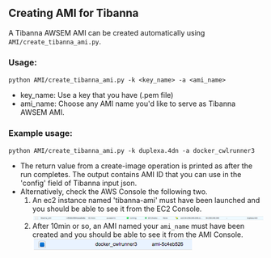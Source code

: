 
## Creating AMI for Tibanna
A Tibanna AWSEM AMI can be created automatically using `AMI/create_tibanna_ami.py`.


### Usage:
```
python AMI/create_tibanna_ami.py -k <key_name> -a <ami_name>
```
* key_name: Use a key that you have (.pem file)
* ami_name: Choose any AMI name you'd like to serve as Tibanna AWSEM AMI.

### Example usage:
```
python AMI/create_tibanna_ami.py -k duplexa.4dn -a docker_cwlrunner3
```
* The return value from a create-image operation is printed as after the run completes. The output contains AMI ID that you can use in the 'config' field of Tibanna input json.
* Alternatively, check the AWS Console the following two.
    1. An ec2 instance named 'tibanna-ami' must have been launched and you should be able to see it from the EC2 Console.
      ![](../images/tibanna_ami_instance_scsh.png)
    2. After 10min or so, an AMI named your `ami_name` must have been created and you should be able to see it from the AMI Console.
      ![](../images/tibanna_ami_image_scsh.png)


